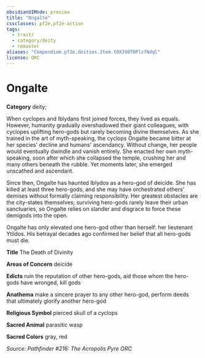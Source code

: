 ```yaml
---
obsidianUIMode: preview
title: "Ongalte"
cssclasses: pf2e,pf2e-action
tags:
  - trait/
  - category/deity
  - remaster
aliases: "Compendium.pf2e.deities.Item.tOXJ90TOPlzfNdql"
license: ORC
---
```

# Ongalte

### 

**Category** deity; 




When cyclopes and Iblydans first joined forces, they lived as equals. However, humanity gradually overshadowed their giant colleagues, with cyclopes uplifting hero-gods but rarely becoming divine themselves. As she trained in the art of myth-speaking, the cyclops Ongalte became bitter at her species' decline and humans' ascendancy. Without change, her people would eventually dwindle and vanish entirely. She enacted her own myth-speaking, soon after which she collapsed the temple, crushing her and many others beneath the rubble. Yet moments later, she emerged unscathed and ascendant.

Since then, Ongalte has haunted Iblydos as a hero-god of deicide. She has killed at least three hero-gods, and she may have orchestrated others' demises without formally claiming responsibility. Her greatest obstacles are the city-states themselves; surviving hero-gods rarely leave their urban sanctuaries, so Ongalte relies on slander and disgrace to force these demigods into the open.

Ongalte has only elevated one hero-god other than herself: her lieutenant Ytildos. His betrayal decades ago confirmed her belief that all hero-gods must die.

**Title** The Death of Divinity

**Areas of Concern** deicide

**Edicts** ruin the reputation of other hero-gods, aid those whom the hero-gods have wronged, kill gods

**Anathema** make a sincere prayer to any other hero-god, perform deeds that ultimately glorify another hero-god

**Religious Symbol** pierced skull of a cyclops

**Sacred Animal** parasitic wasp

**Sacred Colors** gray, red

*Source: Pathfinder #216: The Acropolis Pyre*
*ORC*